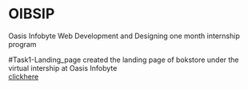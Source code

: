 # OIBSIP
Oasis Infobyte Web Development and Designing one month internship program

#Task1-Landing_page
created the landing page of bokstore under the virtual intership at Oasis Infobyte
<a href="https://navya-098.github.io/OIBSIP/temperature.html"> <br>clickhere</a>
